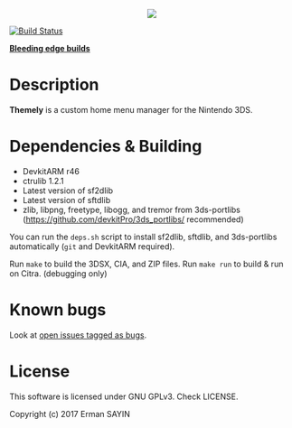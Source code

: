 <p align="center"><img src="https://github.com/ErmanSayin/Themely/raw/master/meta/banner_3ds.png"/></p>

[![Build Status](https://travis-ci.org/ErmanSayin/Themely.svg?branch=master)](https://travis-ci.org/ErmanSayin/Themely)

**[Bleeding edge builds](https://3dsthem.es/app/)**

# Description

**Themely** is a custom home menu manager for the Nintendo 3DS.

# Dependencies & Building

- DevkitARM r46
- ctrulib 1.2.1
- Latest version of sf2dlib
- Latest version of sftdlib
- zlib, libpng, freetype, libogg, and tremor from 3ds-portlibs (https://github.com/devkitPro/3ds_portlibs/ recommended)

You can run the `deps.sh` script to install sf2dlib, sftdlib, and 3ds-portlibs automatically (`git` and DevkitARM required).

Run `make` to build the 3DSX, CIA, and ZIP files.
Run `make run` to build & run on Citra. (debugging only)

# Known bugs

Look at [open issues tagged as bugs](https://github.com/ErmanSayin/Themely/issues?q=is%3Aissue+is%3Aopen+label%3Abug).

# License

This software is licensed under GNU GPLv3. Check LICENSE.

Copyright (c) 2017 Erman SAYIN
